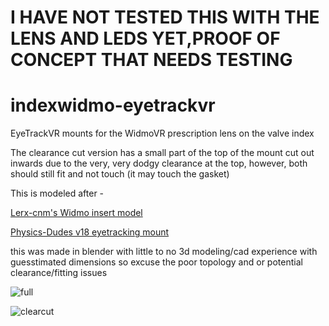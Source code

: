 # I HAVE NOT TESTED THIS WITH THE LENS AND LEDS YET,PROOF OF CONCEPT THAT NEEDS TESTING
# indexwidmo-eyetrackvr
EyeTrackVR mounts for the WidmoVR prescription lens on the valve index

The clearance cut version has a small part of the top of the mount cut out inwards due to the very, very dodgy clearance at the top, however, both should still fit and not touch (it may touch the gasket)

This is modeled after -

[Lerx-cnm's Widmo insert model](https://github.com/Lerx-cnm/WidmovrIndexInsert)

[Physics-Dudes v18 eyetracking mount](https://github.com/Physics-Dude/Phys-Index-EyetrackVR-HW/blob/main/ETVR%20ValveIndex%20Cam-LED%20Mount%20Rings/Index-EyetrackVRv4%20v18%20Print%20Me.stl)

this was made in blender with little to no 3d modeling/cad experience with guesstimated dimensions so excuse the poor topology and or potential clearance/fitting issues

![full](https://cdn.discordapp.com/attachments/1081887210065895445/1172655915976097832/IMG_2097.jpg)

![clearcut](https://cdn.discordapp.com/attachments/1081887210065895445/1172715331089870908/IMG_2103.jpg)
